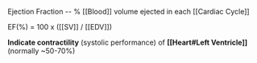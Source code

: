 Ejection Fraction -- % [[Blood]] volume ejected in each [[Cardiac Cycle]]

EF(%) = 100 x ([[SV]] / [[EDV]])

**Indicate contractility** (systolic performance) of **[[Heart#Left Ventricle]]** (normally ~50-70%)